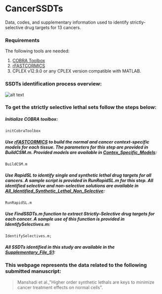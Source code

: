 # CancerSSDTs
Data, codes, and supplementary information used to identify strictly-selective drug targets for 13 cancers.  

### Requirements
The following tools are needed:
1. [COBRA Toolbox](https://opencobra.github.io/cobratoolbox/stable/)
2. [rFASTCORMICS](https://github.com/sysbiolux/rFASTCORMICS)
2. CPLEX v12.9.0 or any CPLEX version compatible with MATLAB.

### SSDTs identification process overview:

![alt text](https://github.com/CSBLaboratory/CancerSSDTs/blob/main/Graphical_Abstract.tif)


### To get the strictly selective lethal sets follow the steps below:
##### Initialize COBRA toolbox:
```
initCobraToolbox
``` 

##### Use [rFASTCORMICS](https://github.com/sysbiolux/rFASTCORMICS) to build the normal and cancer context-specific models for each tissue. The parameters for this step are provided in BuildCSM.m. Provided models are available in [Contex_Specific_Models](https://github.com/CSBLaboratory/CancerSSDTs/tree/main/Context_Specific_Models):
```
BuildCSM.m
``` 

##### Use RapidSL to identify single and synthetic lethal drug targets for all cancers. A sample script is provided in RunRapidSL.m for this step. All identified selective and non-selective solutions are available in [All_Identified_Synthetic_Lethal_Non_Selective](https://github.com/CSBLaboratory/CancerSSDTs/tree/main/All_Identified_Synthetic_Lethal_Non_Selective):
```
RunRapidSL.m
```

##### Use FindSSDTs.m function to extract Strictly-Selective drug targets for each cancer. A sample use of this function is provided in IdentifySelectives.m:
``` 
IdentifySelectives.m;
```

##### All SSDTs identified in this study are available in the [Supplementary_File_S1](https://github.com/CSBLaboratory/CancerSSDTs/blob/main/Supplementry_Files/Supplementary_File_S1.xlsx):


### This webpage represents the data related to the following submitted manuscript:
> Manshadi et al.,"Higher order synthetic lethals are keys to minimize cancer treatment effects on normal cells".

